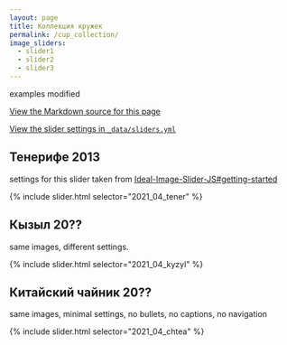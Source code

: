 ```yaml
---
layout: page
title: Коллекция кружек
permalink: /cup_collection/
image_sliders:
  - slider1
  - slider2
  - slider3
---
```


examples modified

[View the Markdown source for this page](https://raw.githubusercontent.com/jekylltools/jekyll-ideal-image-slider-include/gh-pages/examples.md)

[View the slider settings in `_data/sliders.yml`](https://github.com/jekylltools/jekyll-ideal-image-slider-include/blob/gh-pages/_data/sliders.yml)

## Тенерифе 2013

settings for this slider taken from [Ideal-Image-Slider-JS#getting-started](https://github.com/Codeinwp/Ideal-Image-Slider-JS#getting-started)

{% include slider.html selector="2021_04_tener" %}

## Кызыл 20??

same images, different settings.

{% include slider.html selector="2021_04_kyzyl" %}

## Китайский чайник 20??

same images, minimal settings, no bullets, no captions, no navigation

{% include slider.html selector="2021_04_chtea" %}
